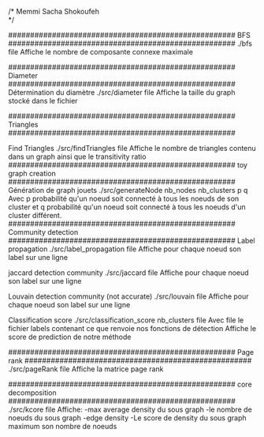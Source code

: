 /*
	Memmi Sacha
	Shokoufeh 	
*/

####################################################
			BFS
####################################################
./bfs file
Affiche le nombre de composante connexe maximale 

####################################################
		Diameter
####################################################
Détermination du diamètre
./src/diameter file
Affiche la taille du graph stocké dans le fichier

####################################################
		Triangles
####################################################

Find Triangles
./src/findTriangles file
Affiche le nombre de triangles contenu dans un graph ainsi que le transitivity ratio
####################################################
	toy graph creation
####################################################
Génération de graph jouets
./src/generateNode nb_nodes nb_clusters p q
Avec p probabilité qu'un noeud soit connecté à tous les noeuds de son cluster
et q probabilité  qu'un noeud soit connecté à tous les noeuds d'un cluster différent.
####################################################
	Community detection
####################################################
Label propagation
./src/label_propagation file
Affiche pour chaque noeud son label sur une ligne

jaccard detection community
./src/jaccard file
Affiche pour chaque noeud son label sur une ligne

Louvain detection community (not accurate)
./src/louvain file
Affiche pour chaque noeud son label sur une ligne 


Classification score
./src/classification_score nb_clusters file
Avec file le fichier labels contenant ce que renvoie nos fonctions de détection
Affiche le score de prediction de notre méthode



####################################################
		Page rank
####################################################
./src/pageRank file
Affiche la matrice page rank

####################################################
		core decomposition
####################################################
./src/kcore file
Affiche:
	-max average density du sous graph 
	-le nombre de noeuds du sous graph
	-edge density
	-Le score de density du sous graph maximum son nombre de noeuds
	
